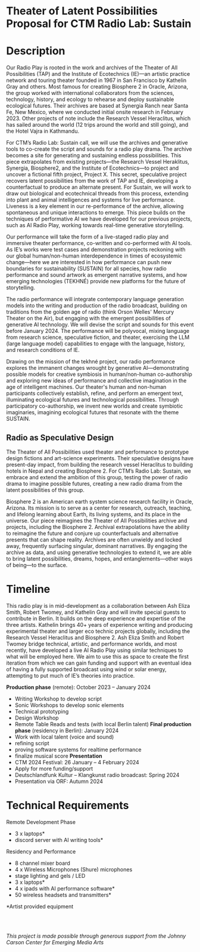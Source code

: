 # Theater of Latent Possibilities <br> Proposal for CTM Radio Lab: Sustain

# Description

Our Radio Play is rooted in the work and archives of the Theater of All Possibilities (TAP) and the Institute of Ecotechnics (IE)—an artistic practice network and touring theater founded in 1967 in San Francisco by Kathelin Gray and others. Most famous for creating Biosphere 2 in Oracle, Arizona, the group worked with international collaborators from the sciences, technology, history, and ecology to rehearse and deploy sustainable ecological futures. Their archives are based at Synergia Ranch near Santa Fe, New Mexico, where we conducted initial onsite research in February 2023. Other projects of note include the Research Vessel Heraclitus, which has sailed around the world (12 trips around the world and still going), and the Hotel Vajra in Kathmandu. 

For CTM’s Radio Lab: Sustain call, we will use the archives and generative tools to co-create the script and sounds for a radio play drama. The archive becomes a site for generating and sustaining endless possibilities. This piece extrapolates from existing projects—the Research Vessel Heraklitus, Synergia, Biosphere2, and the Institute of Ecotechnics—to project and uncover a fictional fifth project, Project X. This secret, speculative project recovers latent possibilities from the work of TAP and IE, developing a counterfactual to produce an alternate present. For Sustain, we will work to draw out biological and ecotechnical threads from this process, extending into plant and animal intelligences and systems for live performance. Liveness is a key element in our re-performance of the archive, allowing spontaneous and unique interactions to emerge. This piece builds on the techniques of performative AI we have developed for our previous projects, such as AI Radio Play, working towards real-time generative storytelling. 

Our performance will take the form of a live-staged radio play and immersive theater performance, co-written and co-performed with AI tools. As IE’s works were test cases and demonstration projects reckoning with our global human/non-human interdependence in times of ecosystemic change—here we are interested in how performance can push new boundaries for sustainability (SUSTAIN) for all species, how radio performance and sound artwork as emergent narrative systems, and how emerging technologies (TEKHNÉ) provide new platforms for the future of storytelling.

The radio performance will integrate contemporary language generation models into the writing and production of the radio broadcast, building on traditions from the golden age of radio (think Orson Welles' Mercury Theater on the Air), but engaging with the emergent possibilities of generative AI technology. We will devise the script and sounds for this event before January 2024. The performance will be polyvocal, mixing language from research science, speculative fiction, and theater, exercising the LLM (large language model) capabilities to engage with the language, history, and research conditions of IE.

Drawing on the mission of the tekhné project, our radio performance explores the immanent changes wrought by generative AI—demonstrating possible models for creative symbiosis in human/non-human co-authorship and exploring new ideas of performance and collective imagination in the age of intelligent machines. Our theater's human and non-human participants collectively establish, refine, and perform an emergent text, illuminating ecological futures and technological possibilities. Through participatory co-authorship, we invent new worlds and create symbiotic imaginaries, imagining ecological futures that resonate with the theme SUSTAIN. 

## Radio as Speculative Design

The Theater of All Possibilities used theater and performance to prototype design fictions and art-science experiments. Their speculative designs have present-day impact, from building the research vessel Heraclitus to building hotels in Nepal and creating Biosphere 2. For CTM’s Radio Lab: Sustain, we embrace and extend the ambition of this group, testing the power of radio drama to imagine possible futures, creating a new radio drama from the latent possibilities of this group.

Biosphere 2 is an American earth system science research facility in Oracle, Arizona. Its mission is to serve as a center for research, outreach, teaching, and lifelong learning about Earth, its living systems, and its place in the universe. Our piece reimagines the Theater of All Possibilities archive and projects, including the Biosphere 2. Archival extrapolations have the ability to reimagine the future and conjure up counterfactuals and alternative presents that can shape reality. Archives are often unwieldy and locked away, frequently surfacing singular, dominant narratives. By engaging the archive as data, and using generative technologies to extend it, we are able to bring latent possibilities, dreams, hopes, and entanglements—other ways of being—to the surface.

# Timeline

This radio play is in mid-development as a collaboration between Ash Eliza Smith, Robert Twomey, and Kathelin Gray and will invite special guests to contribute in Berlin. It builds on the deep experience and expertise of the three artists. Kathelin brings 40+ years of experience writing and producing experimental theater and larger eco technic projects globally, including the Research Vessel Heraclitus and Biosphere 2. Ash Eliza Smith and Robert Twomey bridge technical, artistic, and performance worlds, and most recently, have developed a live AI Radio Play using similar techniques to what will be employed here. We aim to use this as space to create the first iteration from which we can gain funding and support with an eventual idea of having a fully supported broadcast using wind or solar energy, attempting to put much of IE’s theories into practice.

**Production phase** (remote): October 2023 – January 2024
- Writing Workshop to develop script 
- Sonic Workshops to develop sonic elements
- Technical prototyping
- Design Workshop 
- Remote Table Reads and tests (with local Berlin talent)
**Final production phase** (residency in Berlin): January 2024
- Work with local talent (voice and sound)
- refining script
- proving software systems for realtime performance
- finalize musical score
**Presentation**
- CTM 2024 Festival: 26 January – 4 February 2024
- Apply for more funding/support
- Deutschlandfunk Kultur – Klangkunst radio broadcast: Spring 2024
- Presentation via ORF: Autumn 2024

# Technical Requirements

Remote Development Phase
- 3 x laptops*
- discord server with AI writing tools*

Residency and Performance
- 8 channel mixer board
- 4 x Wireless Microphones (Shure) microphones
- stage lighting and gels / LED
- 3 x laptops*
- 4 x ipads with AI performance software*
- 50 wireless headsets and transmitters*

*Artist provided equipment


<br>
<br>

_This project is made possible through generous support from the Johnny Carson Center for Emerging Media Arts_
